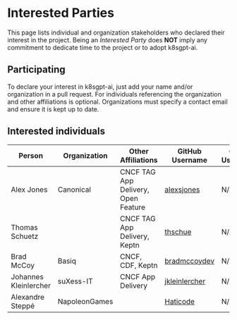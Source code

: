 # Interested Parties

This page lists individual and organization stakeholders who declared their interest in the project.
Being an _Interested Party_ does **NOT** imply any commitment to dedicate time to the project or to adopt k8sgpt-ai.

## Participating

To declare your interest in k8sgpt-ai, just add your name and/or organization
in a pull request. For individuals referencing the organization and other
affiliations is optional. Organizations must specify a contact email and ensure
it is kept up to date.

## Interested individuals

| Person                | Organization  | Other Affiliations                  | GitHub Username                                   | Gitlab Username |
|-----------------------|---------------|-------------------------------------|---------------------------------------------------|-----------------|
| Alex Jones            | Canonical     | CNCF TAG App Delivery, Open Feature | [alexsjones](https://github.com/AlexsJones)       | N/A             |
| Thomas Schuetz        |               | CNCF TAG App Delivery, Keptn        | [thschue](https://github.com/thschue)             | N/A             |
| Brad McCoy            | Basiq         | CNCF, CDF, Keptn                    | [bradmccoydev](https://github.com/bradmccoydev)   | N/A             |
| Johannes Kleinlercher | suXess-IT     | CNCF App Delivery                   | [jkleinlercher](https://github.com/jkleinlercher) | N/A             |
| Alexandre Steppé      | NapoleonGames |                                     | [Haticode](https://github.com/HatiCode)           | N/A             |